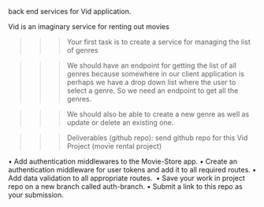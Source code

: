  back end services for Vid application.

Vid is an imaginary service for renting out movies

 >>>Your first task is to create a service for managing the list of genres
 
 >>>We should have an endpoint for getting the list of all genres because somewhere in our client application is perhaps we have a drop down list where the user to select a genre. So we need an endpoint to get all the genres.
 
 >>> We should also be able to create a new genre as well as update or delete an existing one. 

>>>Deliverables (github repo): send github repo for this Vid Project (movie rental project)

• Add authentication middlewares to the Movie-Store app.
• Create an authentication middleware for user tokens and add it to all required routes.
• Add data validation to all appropriate routes.&nbsp;
• Save your work in project repo on a new branch called auth-branch.
• Submit a link to this repo as your submission.